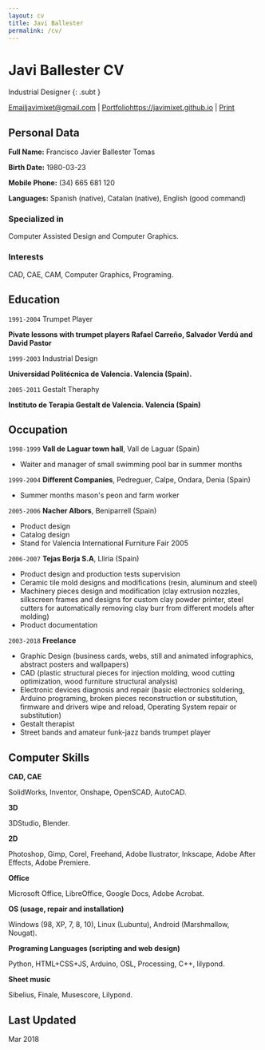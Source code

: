 ```yaml
---
layout: cv
title: Javi Ballester
permalink: /cv/
---
```


# Javi Ballester CV

Industrial Designer
{: .subt }

<div id="webaddress">
<a class="screen" href="mailto:javimixet@gmail.com">Email</a><a class="printi" href="mailto:javimixet@gmail.com">javimixet@gmail.com</a> | <a class="screen" href="{{ site.baseurl }}/">Portfolio</a><a class="printi" href="{{ site.baseurl }}/">https://javimixet.github.io</a><span class="screen"> | </span><a class="screen" href="javascript:window.print()">Print</a>
</div>


## Personal Data

__Full Name:__ Francisco Javier Ballester Tomas

__Birth Date:__ 1980-03-23

__Mobile Phone:__ (34) 665 681 120

__Languages:__ Spanish (native), Catalan (native), English (good command)
 

### Specialized in

Computer Assisted Design and Computer Graphics.


### Interests

CAD, CAE, CAM, Computer Graphics, Programing.


## Education

`1991-2004`
Trumpet Player

__Pivate lessons with trumpet players Rafael Carreño, Salvador Verdú and David Pastor__

`1999-2003`
Industrial Design

__Universidad Politécnica de Valencia. Valencia (Spain).__

`2005-2011`
Gestalt Theraphy

__Instituto de Terapia Gestalt de Valencia. Valencia (Spain)__


## Occupation

`1998-1999`
__Vall de Laguar town hall__, Vall de Laguar (Spain)

- Waiter and manager of small swimming pool bar in summer months 

`1999-2004`
__Different Companies__, Pedreguer, Calpe, Ondara, Denia (Spain)

- Summer months mason's peon and farm worker

`2005-2006`
__Nacher Albors__, Beniparrell (Spain)

- Product design
- Catalog design
- Stand for Valencia International Furniture Fair 2005

`2006-2007`
__Tejas Borja S.A__, Lliria (Spain)

- Product design and production tests supervision
- Ceramic tile mold designs and modifications (resin, aluminum and steel)
- Machinery pieces design and modification (clay extrusion nozzles, silkscreen frames and designs for custom clay powder printer, steel cutters for automatically removing clay burr from different models after molding)
- Product documentation

`2003-2018`
__Freelance__

- Graphic Design (business cards, webs, still and animated infographics, abstract posters and wallpapers)
- CAD (plastic structural pieces for injection molding, wood cutting optimization, wood furniture structural analysis)
- Electronic devices diagnosis and repair (basic electronics soldering, Arduino programing, broken pieces reconstruction or substitution, firmware and drivers wipe and reload, Operating System repair or substitution)
- Gestalt therapist
- Street bands and amateur funk-jazz bands trumpet player

## Computer Skills

__CAD, CAE__

SolidWorks, Inventor, Onshape, OpenSCAD, AutoCAD.

__3D__

3DStudio, Blender.

__2D__
 
Photoshop, Gimp, Corel, Freehand, Adobe Ilustrator, Inkscape, Adobe After Effects, Adobe Premiere.

__Office__
 
Microsoft Office, LibreOffice, Google Docs, Adobe Acrobat.

__OS (usage, repair and installation)__
 
Windows (98, XP, 7, 8, 10), Linux (Lubuntu), Android (Marshmallow, Nougat).

__Programing Languages (scripting and web design)__
 
Python, HTML+CSS+JS, Arduino, OSL, Processing, C++, lilypond.

__Sheet music__

Sibelius, Finale, Musescore, Lilypond.


## Last Updated

Mar 2018